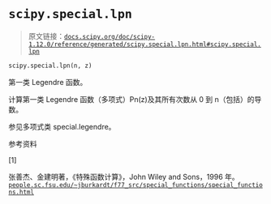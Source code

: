 # `scipy.special.lpn`

> 原文链接：[`docs.scipy.org/doc/scipy-1.12.0/reference/generated/scipy.special.lpn.html#scipy.special.lpn`](https://docs.scipy.org/doc/scipy-1.12.0/reference/generated/scipy.special.lpn.html#scipy.special.lpn)

```py
scipy.special.lpn(n, z)
```

第一类 Legendre 函数。

计算第一类 Legendre 函数（多项式）Pn(z)及其所有次数从 0 到 n（包括）的导数。

参见多项式类 special.legendre。

参考资料

[1]

张善杰、金建明著，《特殊函数计算》，John Wiley and Sons，1996 年。[`people.sc.fsu.edu/~jburkardt/f77_src/special_functions/special_functions.html`](https://people.sc.fsu.edu/~jburkardt/f77_src/special_functions/special_functions.html)
